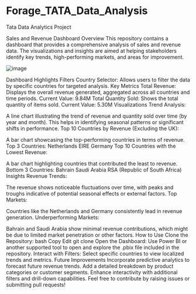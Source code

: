 # Forage_TATA_Data_Analysis
Tata Data Analytics Project 

Sales and Revenue Dashboard
Overview
This repository contains a dashboard that provides a comprehensive analysis of sales and revenue data. The visualizations and insights are aimed at helping stakeholders identify key trends, high-performing markets, and areas for improvement.

![image](https://github.com/user-attachments/assets/ba0a9846-8ee6-4370-aa5b-b333a1695f83)


Dashboard Highlights
Filters
Country Selector: Allows users to filter the data by specific countries for targeted analysis.
Key Metrics
Total Revenue: Displays the overall revenue generated, aggregated across all countries and time periods.
Current Value: 9.84M
Total Quantity Sold: Shows the total quantity of items sold.
Current Value: 5.30M
Visualizations
Trend Analysis:

A line chart illustrating the trend of revenue and quantity sold over time (by year and month). This helps in identifying seasonal patterns or significant shifts in performance.
Top 10 Countries by Revenue (Excluding the UK):

A bar chart showcasing the top-performing countries in terms of revenue.
Top 3 Countries:
Netherlands
EIRE
Germany
Top 10 Countries with the Lowest Revenue:

A bar chart highlighting countries that contributed the least to revenue.
Bottom 3 Countries:
Bahrain
Saudi Arabia
RSA (Republic of South Africa)
Insights
Revenue Trends:

The revenue shows noticeable fluctuations over time, with peaks and troughs indicative of potential seasonal effects or external factors.
Top Markets:

Countries like the Netherlands and Germany consistently lead in revenue generation.
Underperforming Markets:

Bahrain and Saudi Arabia show minimal revenue contributions, which might be due to limited market penetration or other factors.
How to Use
Clone the Repository:
bash
Copy
Edit
git clone <repository-url>
Open the Dashboard:
Use Power BI or another supported tool to open and explore the .pbix file included in the repository.
Interact with Filters:
Select specific countries to view localized trends and metrics.
Future Improvements
Incorporate predictive analytics to forecast future revenue trends.
Add a detailed breakdown by product categories or customer segments.
Enhance interactivity with additional filters and drill-down capabilities.
Feel free to contribute by raising issues or submitting pull requests!
